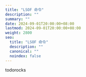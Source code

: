 ```yaml
---
title: "LSOF 命令"
description: ""
summary: ""
date: 2024-09-01T20:00:00+08:00
lastmod: 2024-09-01T20:00:00+08:00
weight: 2800
seo:
  title: "LSOF 命令"
  description: ""
  canonical: ""
  noindex: false
---
```


todorocks
